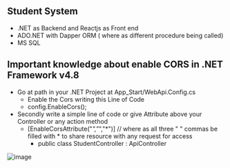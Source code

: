 ## Student System
-  .NET as Backend and Reactjs as Front end
-  ADO.NET with Dapper ORM ( where as different procedure being called)
- MS SQL
## **Important knowledge about enable CORS in .NET Framework v4.8**
- Go at path in your .NET Project at App_Start/WebApi.Config.cs
     - Enable the Cors writing this Line of Code
     - config.EnableCors();
- Secondly write a simple line of code or give Attribute above your Controller or any action method 
     - [EnableCorsAttribute("*","*","*")] // where as all three " " commas  be filled with * to share resource with any request for access 
       - public class StudentController : ApiController

![image](https://github.com/user-attachments/assets/6e923ca9-6990-46d3-86bd-28dcb7e7a2d8)
